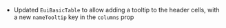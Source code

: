 - Updated `EuiBasicTable` to allow adding a tooltip to the header cells, with a new `nameTooltip` key in the `columns` prop
